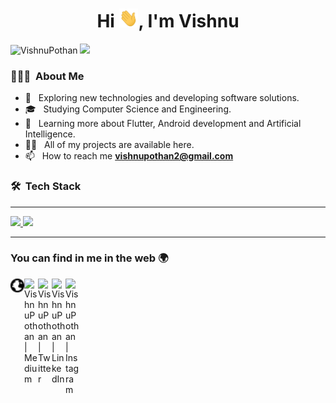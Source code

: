 <h1 align="center">Hi <img src="https://github.com/VishnuPothan/VishnuPothan/blob/main/extras/Hi.gif" height="30px" />, I'm Vishnu</h1>

<p align="left">
  <img src="https://komarev.com/ghpvc/?username=VishnuPothan" alt="VishnuPothan" />
  <a href="mailto:vishnupothan2@gmail.com"><img src='https://img.shields.io/badge/Gmail-mail%20me-red' /></a>
</p>

<h3> 👨🏻‍💻 &nbsp;About Me </h3>

- 🤔 &nbsp; Exploring new technologies and developing software solutions.
- 🎓 &nbsp; Studying Computer Science and Engineering.
- 🌱 &nbsp; Learning more about Flutter, Android development and Artificial Intelligence.
- 👨‍💻 &nbsp; All of my projects are available here.
- 📫 &nbsp; How to reach me **vishnupothan2@gmail.com**

<h3> 🛠 &nbsp;Tech Stack</h3>

 ---

<a href="https://github.com/VishnuPothan">
  <img height="180em" src="https://github-readme-stats.vercel.app/api?username=VishnuPothan&theme=buefy&show_icons=true" />
  <img height="180em" src="https://github-readme-stats.vercel.app/api/top-langs/?username=VishnuPothan&theme=buefy&layout=compact" />
</a>
  
---

<p align="center">

### You can find in me in the web 🌍
[<img align="left" alt="VishnuPothan" width="22px" src="https://raw.githubusercontent.com/iconic/open-iconic/master/svg/globe.svg" />][website]
[<img align="left" alt="VishnuPothan | Medium" width="22px" src="https://cdn.jsdelivr.net/npm/simple-icons@v3/icons/medium.svg" />][medium]
[<img align="left" alt="VishnuPothan | Twitter" width="22px" src="https://cdn.jsdelivr.net/npm/simple-icons@v3/icons/twitter.svg" />][twitter]
[<img align="left" alt="VishnuPothan | LinkedIn" width="22px" src="https://cdn.jsdelivr.net/npm/simple-icons@v3/icons/linkedin.svg" />][linkedin]
[<img align="left" alt="VishnuPothan | Instagram" width="22px" src="https://cdn.jsdelivr.net/npm/simple-icons@v3/icons/instagram.svg" />][instagram]

</p>

[website]: https://vishnu-pothan.herokuapp.com/
[twitter]: https://twitter.com/vishnu_pothan
[instagram]: https://www.instagram.com/visnu_pothan/
[linkedin]: https://www.linkedin.com/in/vishnu-pothan/
[medium]: https://medium.com/@vishnupothan2
